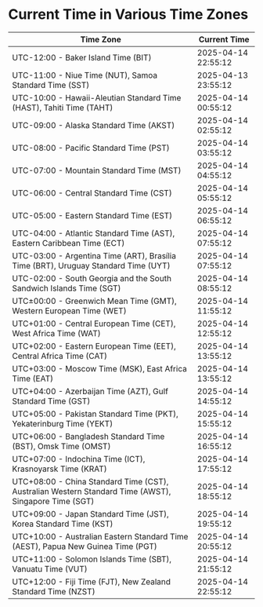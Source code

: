 # Current Time in Various Time Zones

| Time Zone | Current Time |
|-----------|--------------|
| UTC-12:00 - Baker Island Time (BIT) | 2025-04-14 22:55:12 |
| UTC-11:00 - Niue Time (NUT), Samoa Standard Time (SST) | 2025-04-13 23:55:12 |
| UTC-10:00 - Hawaii-Aleutian Standard Time (HAST), Tahiti Time (TAHT) | 2025-04-14 00:55:12 |
| UTC-09:00 - Alaska Standard Time (AKST) | 2025-04-14 02:55:12 |
| UTC-08:00 - Pacific Standard Time (PST) | 2025-04-14 03:55:12 |
| UTC-07:00 - Mountain Standard Time (MST) | 2025-04-14 04:55:12 |
| UTC-06:00 - Central Standard Time (CST) | 2025-04-14 05:55:12 |
| UTC-05:00 - Eastern Standard Time (EST) | 2025-04-14 06:55:12 |
| UTC-04:00 - Atlantic Standard Time (AST), Eastern Caribbean Time (ECT) | 2025-04-14 07:55:12 |
| UTC-03:00 - Argentina Time (ART), Brasília Time (BRT), Uruguay Standard Time (UYT) | 2025-04-14 07:55:12 |
| UTC-02:00 - South Georgia and the South Sandwich Islands Time (SGT) | 2025-04-14 08:55:12 |
| UTC±00:00 - Greenwich Mean Time (GMT), Western European Time (WET) | 2025-04-14 11:55:12 |
| UTC+01:00 - Central European Time (CET), West Africa Time (WAT) | 2025-04-14 12:55:12 |
| UTC+02:00 - Eastern European Time (EET), Central Africa Time (CAT) | 2025-04-14 13:55:12 |
| UTC+03:00 - Moscow Time (MSK), East Africa Time (EAT) | 2025-04-14 13:55:12 |
| UTC+04:00 - Azerbaijan Time (AZT), Gulf Standard Time (GST) | 2025-04-14 14:55:12 |
| UTC+05:00 - Pakistan Standard Time (PKT), Yekaterinburg Time (YEKT) | 2025-04-14 15:55:12 |
| UTC+06:00 - Bangladesh Standard Time (BST), Omsk Time (OMST) | 2025-04-14 16:55:12 |
| UTC+07:00 - Indochina Time (ICT), Krasnoyarsk Time (KRAT) | 2025-04-14 17:55:12 |
| UTC+08:00 - China Standard Time (CST), Australian Western Standard Time (AWST), Singapore Time (SGT) | 2025-04-14 18:55:12 |
| UTC+09:00 - Japan Standard Time (JST), Korea Standard Time (KST) | 2025-04-14 19:55:12 |
| UTC+10:00 - Australian Eastern Standard Time (AEST), Papua New Guinea Time (PGT) | 2025-04-14 20:55:12 |
| UTC+11:00 - Solomon Islands Time (SBT), Vanuatu Time (VUT) | 2025-04-14 21:55:12 |
| UTC+12:00 - Fiji Time (FJT), New Zealand Standard Time (NZST) | 2025-04-14 22:55:12 |
